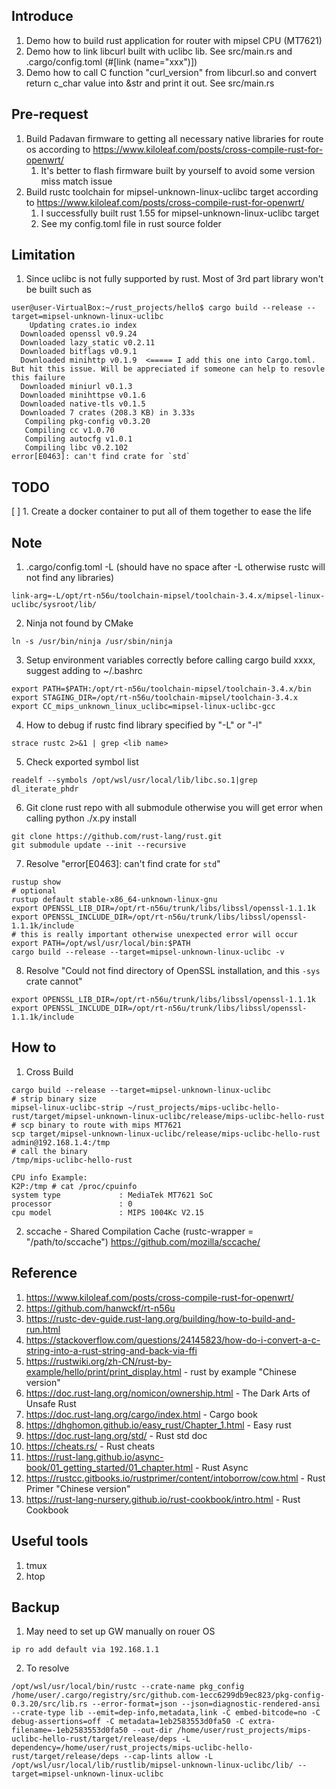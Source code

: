 ## Introduce
1. Demo how to build rust application for router with mipsel CPU (MT7621)
2. Demo how to link libcurl built with uclibc lib. See src/main.rs and .cargo/config.toml (#[link (name="xxx")])
3. Demo how to call C function "curl_version" from libcurl.so and convert return c_char value into &str and print it out. See src/main.rs

## Pre-request
1. Build Padavan firmware to getting all necessary native libraries for route os according to https://www.kiloleaf.com/posts/cross-compile-rust-for-openwrt/
   1. It's better to flash firmware built by yourself to avoid some version miss match issue
2. Build rustc toolchain for mipsel-unknown-linux-uclibc target according to https://www.kiloleaf.com/posts/cross-compile-rust-for-openwrt/
   1. I successfully built rust 1.55 for mipsel-unknown-linux-uclibc target
   2. See my config.toml file in rust source folder

## Limitation
1. Since uclibc is not fully supported by rust. Most of 3rd part library won't be built such as
```
user@user-VirtualBox:~/rust_projects/hello$ cargo build --release --target=mipsel-unknown-linux-uclibc
    Updating crates.io index
  Downloaded openssl v0.9.24
  Downloaded lazy_static v0.2.11
  Downloaded bitflags v0.9.1
  Downloaded minihttp v0.1.9  <===== I add this one into Cargo.toml. But hit this issue. Will be appreciated if someone can help to resovle this failure
  Downloaded miniurl v0.1.3
  Downloaded minihttpse v0.1.6
  Downloaded native-tls v0.1.5
  Downloaded 7 crates (208.3 KB) in 3.33s
   Compiling pkg-config v0.3.20
   Compiling cc v1.0.70
   Compiling autocfg v1.0.1
   Compiling libc v0.2.102
error[E0463]: can't find crate for `std`
```

## TODO
[ ] 1. Create a docker container to put all of them together to ease the life

## Note

1. .cargo/config.toml -L (should have no space after -L otherwise rustc will not find any libraries)
```
link-arg=-L/opt/rt-n56u/toolchain-mipsel/toolchain-3.4.x/mipsel-linux-uclibc/sysroot/lib/
```

2. Ninja not found by CMake
```
ln -s /usr/bin/ninja /usr/sbin/ninja
```

3. Setup environment variables correctly before calling cargo build xxxx, suggest adding to ~/.bashrc
```
export PATH=$PATH:/opt/rt-n56u/toolchain-mipsel/toolchain-3.4.x/bin
export STAGING_DIR=/opt/rt-n56u/toolchain-mipsel/toolchain-3.4.x
export CC_mips_unknown_linux_uclibc=mipsel-linux-uclibc-gcc
```

4. How to debug if rustc find library specified by "-L" or "-l"
```
strace rustc 2>&1 | grep <lib name>
```

5. Check exported symbol list
```
readelf --symbols /opt/wsl/usr/local/lib/libc.so.1|grep dl_iterate_phdr
```

6. Git clone rust repo with all submodule otherwise you will get error when calling python ./x.py install
```
git clone https://github.com/rust-lang/rust.git
git submodule update --init --recursive
```

7. Resolve "error[E0463]: can't find crate for `std`"
```
rustup show
# optional
rustup default stable-x86_64-unknown-linux-gnu
export OPENSSL_LIB_DIR=/opt/rt-n56u/trunk/libs/libssl/openssl-1.1.1k
export OPENSSL_INCLUDE_DIR=/opt/rt-n56u/trunk/libs/libssl/openssl-1.1.1k/include
# this is really important otherwise unexpected error will occur
export PATH=/opt/wsl/usr/local/bin:$PATH
cargo build --release --target=mipsel-unknown-linux-uclibc -v
```

8. Resolve "Could not find directory of OpenSSL installation, and this `-sys` crate cannot"
```
export OPENSSL_LIB_DIR=/opt/rt-n56u/trunk/libs/libssl/openssl-1.1.1k
export OPENSSL_INCLUDE_DIR=/opt/rt-n56u/trunk/libs/libssl/openssl-1.1.1k/include
```

## How to

1. Cross Build
```
cargo build --release --target=mipsel-unknown-linux-uclibc
# strip binary size
mipsel-linux-uclibc-strip ~/rust_projects/mips-uclibc-hello-rust/target/mipsel-unknown-linux-uclibc/release/mips-uclibc-hello-rust
# scp binary to route with mips MT7621
scp target/mipsel-unknown-linux-uclibc/release/mips-uclibc-hello-rust admin@192.168.1.4:/tmp
# call the binary
/tmp/mips-uclibc-hello-rust

CPU info Example:
K2P:/tmp # cat /proc/cpuinfo
system type             : MediaTek MT7621 SoC
processor               : 0
cpu model               : MIPS 1004Kc V2.15
```
2. sccache - Shared Compilation Cache (rustc-wrapper = "/path/to/sccache")
   https://github.com/mozilla/sccache/

## Reference

1. https://www.kiloleaf.com/posts/cross-compile-rust-for-openwrt/
2. https://github.com/hanwckf/rt-n56u
3. https://rustc-dev-guide.rust-lang.org/building/how-to-build-and-run.html
4. https://stackoverflow.com/questions/24145823/how-do-i-convert-a-c-string-into-a-rust-string-and-back-via-ffi
5. https://rustwiki.org/zh-CN/rust-by-example/hello/print/print_display.html - rust by example "Chinese version"
6. https://doc.rust-lang.org/nomicon/ownership.html - The Dark Arts of Unsafe Rust
7. https://doc.rust-lang.org/cargo/index.html - Cargo book
8. https://dhghomon.github.io/easy_rust/Chapter_1.html - Easy rust
9. https://doc.rust-lang.org/std/ - Rust std doc
10. https://cheats.rs/ - Rust cheats
11. https://rust-lang.github.io/async-book/01_getting_started/01_chapter.html - Rust Async
12. https://rustcc.gitbooks.io/rustprimer/content/intoborrow/cow.html - Rust Primer "Chinese version"
13. https://rust-lang-nursery.github.io/rust-cookbook/intro.html - Rust Cookbook

## Useful tools
1. tmux
2. htop

## Backup
1. May need to set up GW manually on rouer OS
```
ip ro add default via 192.168.1.1
```
2. To resolve
```
/opt/wsl/usr/local/bin/rustc --crate-name pkg_config /home/user/.cargo/registry/src/github.com-1ecc6299db9ec823/pkg-config-0.3.20/src/lib.rs --error-format=json --json=diagnostic-rendered-ansi --crate-type lib --emit=dep-info,metadata,link -C embed-bitcode=no -C debug-assertions=off -C metadata=1eb2583553d0fa50 -C extra-filename=-1eb2583553d0fa50 --out-dir /home/user/rust_projects/mips-uclibc-hello-rust/target/release/deps -L dependency=/home/user/rust_projects/mips-uclibc-hello-rust/target/release/deps --cap-lints allow -L /opt/wsl/usr/local/lib/rustlib/mipsel-unknown-linux-uclibc/lib/ --target=mipsel-unknown-linux-uclibc
```
